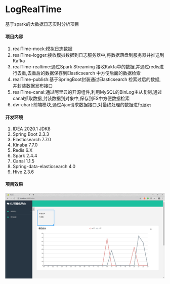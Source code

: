 # LogRealTime
基于spark的大数据日志实时分析项目
#### 项目内容
1. realTime-mock:模拟日志数据
2. realTime-logger:接收模拟数据到日志服务器中,将数据落盘到服务器并推送到Kafka
3. realTime-realtime:通过Spark Streaming 接收Kakfa中的数据,并通过redis进行去重,去重后的数据保存到Elasticsearch 中方便后面的数据检索
4. realTime-publish:基于SpringBoot封装通过Elasticsearch 检索过后的数据,并封装数据发布接口
5. realTime-canal:通过阿里云的开源组件,利用MySQL的BinLog主从复制,通过canal抓取数据,封装数据到对象中,保存到ES中方便数据检索
6. dw-chart:前端模块,通过Ajax请求数据接口,对最终处理的数据进行展示

#### 开发环境

1. IDEA 2020.1   JDK8
2. Spring Boot 2.3.3
3. Elasticsearch 7.7.0
4. Kinaba 7.7.0
5. Redis 6.X
6. Spark 2.4.4
7. Canal 1.1.5
8. Spring-data-elasticsearch 4.0
9. Hive 2.3.6

#### 项目效果 
![image](https://github.com/XJJ-YWJ/LogRealTime/blob/master/XU.png)

